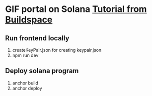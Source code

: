 # GIF portal on Solana [Tutorial from Buildspace](https://app.buildspace.so/projects/CObd6d35ce-3394-4bd8-977e-cbee82ae07a3)
## Run frontend locally
1. createKeyPair.json for creating keypair.json
2. npm run dev
## Deploy solana program
1. anchor build
2. anchor deploy

